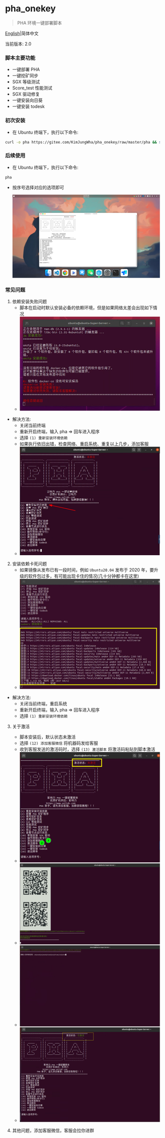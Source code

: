 # pha_onekey

>PHA 环境一键部署脚本  

[English](./README.md)|简体中文

当前版本: 2.0

### 脚本主要功能
- 一键部署 PHA
- 一键挖矿同步
-  SGX 等级测试
-  Score_test 性能测试
-  SGX 驱动修复
-  一键安装向日葵
-  一键安装 todesk

### 初次安装

- 在 Ubuntu 终端下，执行以下命令:

```bash
curl -o pha https://gitee.com/KimJungWha/pha_onekey/raw/master/pha && sudo chmod +x pha && ./pha
```
### 后续使用

- 在 Ubuntu 终端下，执行以下命令:
```bash
pha
```

- 按序号选择对应的选项即可

    ![view](./pictures/view.png)

### 常见问题

1. 依赖安装失败问题
    * 脚本在启动时默认安装必备的依赖环境，但是如果网络太差会出现如下情况
    * ![](./pictures/01.png)

- 解决方法: 
    * 关闭当前终端
    * 重新开启终端，输入 pha => 回车进入程序
    * 选择 `(1) 重新安装环境依赖` 
    * 如果执行依旧出错，检查网络、重启系统、重复以上几步，添加客服
    * ![](./pictures/02.png)

2. 安装依赖卡死问题
    * 如果镜像从发布已有一段时间，例如 `Ubuntu20.04` 发布于 2020 年，要升级的软件包过多，有可能出现卡住的情况(几十分钟都卡在这里)
    * ![](./pictures/03.png)

- 解决方法:
    * 关闭当前终端，重启系统
    * 重新开启终端，输入 pha => 回车进入程序
    * 选择 `(1) 重新安装环境依赖` 


3. 关于激活
    * 脚本安装后，默认状态未激活
    * 选择 `(12) 添加客服微信` 将机器码发给客服
    * 收到客服发送的激活码时，选择 `(13) 激活脚本` 将激活码粘贴到脚本激活
    * ![](./pictures/04.png)
    * ![](./pictures/05.png)
    * ![](./pictures/06.png)
    * ![](./pictures/07.png)

4. 其他问题，添加客服微信，客服会拉你进群
